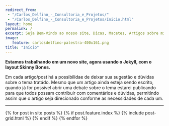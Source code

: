 ```yaml
---
redirect_from: 
 - "/Carlos_Delfino_-_Consultoria_e_Projetos/"
 - "/Carlos_Delfino_-_Consultoria_e_Projetos/Inicio.html"
layout: home
permalink: /
excerpt: Seja Bem-Vindo ao nosso site, Dicas, Macetes, Artigos sobre microcontroladores AVR, ARM e Arduino, Programação em Java e PHP para Web Sistem distribuidos. Consultoria em Joomla e Moodle.
image:
   feature: carlosdelfino-palestra-400x161.png
title: "Início"
---
```


**Estamos trabalhando em um novo site, agora usando o Jekyll, com o layout Skinny Bones.**

Em cada artigo/post há a possibilidae de deixar sua sugestão e dúvidas sobre o tema tratádo.
Mesmo que um artigo ainda esteja sendo escrito, quando já for possível abrir uma debate sobre
o tema estarei publicando para que todos possam contribuir com comentários e dúvidas, permitindo
assim que o artigo seja direcionado conforme as necessidades de cada um.

<hr />
 
<div class="tiles">
{% for post in site.posts %}
   {% if post.feature.index %}
      {% include post-grid.html %}	
   {% endif %}
{% endfor %}
</div>
<!-- /.tiles -->
